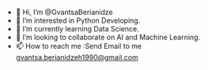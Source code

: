 - 👋 Hi, I’m @GvantsaBerianidze
- 👀 I’m interested in Python Developing.
- 🌱 I’m currently learning Data Science.
- 💞️ I’m looking to collaborate on AI and Machine Learning.
- 📫 How to reach me :Send Email to me gvantsa.berianidzeh1990@gmail.com

<!---
GvantsaBerianidze/GvantsaBerianidze is a ✨ special ✨ repository because its `README.md` (this file) appears on your GitHub profile.
You can click the Preview link to take a look at your changes.
--->
